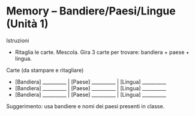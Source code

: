 # Memory – Bandiere/Paesi/Lingue (Unità 1)

Istruzioni
- Ritaglia le carte. Mescola. Gira 3 carte per trovare: bandiera + paese + lingua.

Carte (da stampare e ritagliare)
- [Bandiera] __________ | [Paese] __________ | [Lingua] __________
- [Bandiera] __________ | [Paese] __________ | [Lingua] __________
- [Bandiera] __________ | [Paese] __________ | [Lingua] __________

Suggerimento: usa bandiere e nomi dei paesi presenti in classe.